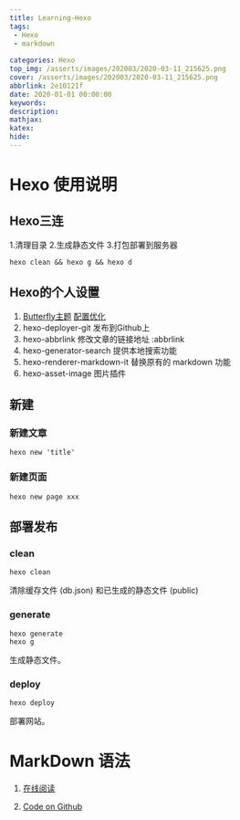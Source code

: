 ```yaml
---
title: Learning-Hexo
tags: 
 - Hexo
 - markdown
 
categories: Hexo
top_img: /asserts/images/202003/2020-03-11_215625.png
cover: /asserts/images/202003/2020-03-11_215625.png
abbrlink: 2e10121f
date: 2020-01-01 00:00:00
keywords:
description:
mathjax:
katex:
hide: 
---
```



# Hexo 使用说明 

## Hexo三连
 1.清理目录   2.生成静态文件   3.打包部署到服务器
```batch
hexo clean && hexo g && hexo d
```

## Hexo的个人设置

1. [Butterfly主题](https://jerryc.me/posts/21cfbf15/) [配置优化](https://www.lucfzy.com/2020/02/butterfly-theme/)
1. hexo-deployer-git 发布到Github上
1. hexo-abbrlink 修改文章的链接地址 :abbrlink
1. hexo-generator-search 提供本地搜索功能
1. hexo-renderer-markdown-it 替换原有的 markdown 功能
1. hexo-asset-image 图片插件

## 新建
### 新建文章 
```
hexo new 'title'
```
### 新建页面
```
hexo new page xxx
```

## 部署发布
### clean
```
hexo clean
```
清除缓存文件 (db.json) 和已生成的静态文件 (public)

### generate
```batch
hexo generate
hexo g
```
生成静态文件。

### deploy
```
hexo deploy
```
部署网站。


# MarkDown 语法

1. [在线阅读](http://xianbai.me/learn-md/)

2. [Code on Github](https://github.com/LearnShare/Learning-Markdown/tree/v2)





